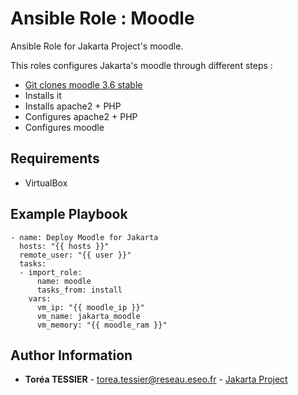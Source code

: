 # Ansible Role : Moodle

Ansible Role for Jakarta Project's moodle.

This roles configures Jakarta's moodle through different steps :
- [Git clones moodle 3.6 stable](https://github.com/moodle/moodle/tree/MOODLE_36_STABLE)
- Installs it
- Installs apache2 + PHP
- Configures apache2 + PHP
- Configures moodle

Requirements
------------

- VirtualBox

Example Playbook
----------------

```
- name: Deploy Moodle for Jakarta
  hosts: "{{ hosts }}"
  remote_user: "{{ user }}"
  tasks:
  - import_role:
      name: moodle
      tasks_from: install
    vars:
      vm_ip: "{{ moodle_ip }}"
      vm_name: jakarta_moodle
      vm_memory: "{{ moodle_ram }}"
```

Author Information
------------------

* **Toréa TESSIER** - <torea.tessier@reseau.eseo.fr> - [Jakarta Project](https://192.168.4.16/Equipe_1_Jakarta/)